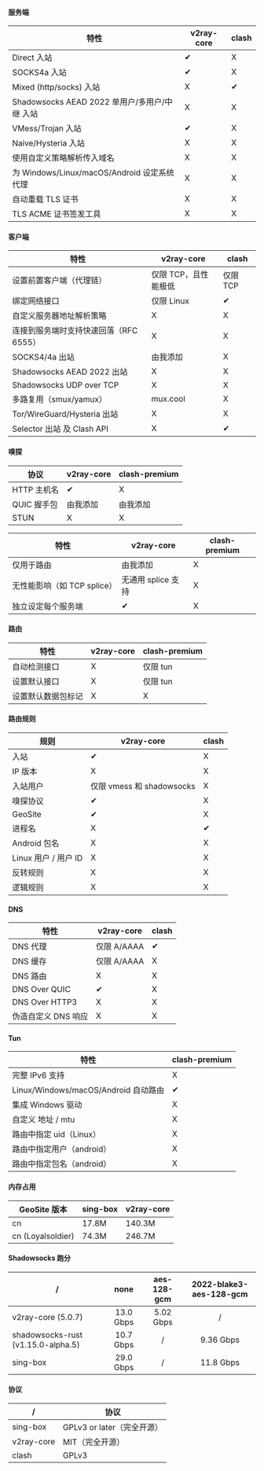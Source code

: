 #### 服务端

| 特性                                          | v2ray-core | clash |
| --------------------------------------------- | ---------- | ----- |
| Direct 入站                                   | ✔          | X     |
| SOCKS4a 入站                                  | ✔          | X     |
| Mixed (http/socks) 入站                       | X          | ✔     |
| Shadowsocks AEAD 2022 单用户/多用户/中继 入站 | X          | X     |
| VMess/Trojan 入站                             | ✔          | X     |
| Naive/Hysteria 入站                           | X          | X     |
| 使用自定义策略解析传入域名                    | X          | X     |
| 为 Windows/Linux/macOS/Android 设定系统代理   | X          | X     |
| 自动重载 TLS 证书                             | X          | X     |
| TLS ACME 证书签发工具                         | X          | X     |

#### 客户端

| 特性                                   | v2ray-core           | clash    |
| -------------------------------------- | -------------------- | -------- |
| 设置前置客户端（代理链）               | 仅限 TCP，且性能极低 | 仅限 TCP |
| 绑定网络接口                           | 仅限 Linux           | ✔        |
| 自定义服务器地址解析策略               | X                    | X        |
| 连接到服务端时支持快速回落（RFC 6555） | X                    | X        |
| SOCKS4/4a 出站                         | 由我添加             | X        |
| Shadowsocks AEAD 2022 出站             | X                    | X        |
| Shadowsocks UDP over TCP               | X                    | X        |
| 多路复用（smux/yamux）                 | mux.cool             | X        |
| Tor/WireGuard/Hysteria 出站            | X                    | X        |
| Selector 出站 及 Clash API             | X                    | ✔        |

#### 嗅探

| 协议        | v2ray-core | clash-premium |
| ----------- | ---------- | ------------- |
| HTTP 主机名 | ✔          | X             |
| QUIC 握手包 | 由我添加   | 由我添加      |
| STUN        | X          | X             |

| 特性                        | v2ray-core         | clash-premium |
| --------------------------- | ------------------ | ------------- |
| 仅用于路由                  | 由我添加           | X             |
| 无性能影响（如 TCP splice） | 无通用 splice 支持 | X             |
| 独立设定每个服务端          | ✔                  | X             |

#### 路由

| 特性               | v2ray-core | clash-premium |
| ------------------ | ---------- | ------------- |
| 自动检测接口       | X          | 仅限 tun      |
| 设置默认接口       | X          | 仅限 tun      |
| 设置默认数据包标记 | X          | X             |

#### 路由规则

| 规则                 | v2ray-core                | clash |
| -------------------- | ------------------------- | ----- |
| 入站                 | ✔                         | X     |
| IP 版本              | X                         | X     |
| 入站用户             | 仅限 vmess 和 shadowsocks | X     |
| 嗅探协议             | ✔                         | X     |
| GeoSite              | ✔                         | X     |
| 进程名               | X                         | ✔     |
| Android 包名         | X                         | X     |
| Linux 用户 / 用户 ID | X                         | X     |
| 反转规则             | X                         | X     |
| 逻辑规则             | X                         | X     |

#### DNS

| 特性                | v2ray-core  | clash |
| ------------------- | ----------- | ----- |
| DNS 代理            | 仅限 A/AAAA | ✔     |
| DNS 缓存            | 仅限 A/AAAA | X     |
| DNS 路由            | X           | X     |
| DNS Over QUIC       | ✔           | X     |
| DNS Over HTTP3      | X           | X     |
| 伪造自定义 DNS 响应 | X           | X     |

#### Tun

| 特性                                 | clash-premium |
| ------------------------------------ | ------------- |
| 完整 IPv6 支持                       | X             |
| Linux/Windows/macOS/Android 自动路由 | ✔             |
| 集成 Windows 驱动                    | X             |
| 自定义 地址 / mtu                    | X             |
| 路由中指定 uid（Linux）              | X             |
| 路由中指定用户（android）            | X             |
| 路由中指定包名（android）            | X             |

#### 内存占用

| GeoSite 版本      | sing-box | v2ray-core |
| ----------------- | -------- | ---------- |
| cn                | 17.8M    | 140.3M     |
| cn (Loyalsoldier) | 74.3M    | 246.7M     |

#### Shadowsocks 跑分

| /                                  |   none    | aes-128-gcm | 2022-blake3-aes-128-gcm |
| ---------------------------------- | :-------: | :---------: | :---------------------: |
| v2ray-core (5.0.7)                 | 13.0 Gbps |  5.02 Gbps  |            /            |
| shadowsocks-rust (v1.15.0-alpha.5) | 10.7 Gbps |      /      |        9.36 Gbps        |
| sing-box                           | 29.0 Gbps |      /      |        11.8 Gbps        |

#### 协议

| /          | 协议                       |
| ---------- | -------------------------- |
| sing-box   | GPLv3 or later（完全开源） |
| v2ray-core | MIT（完全开源）            |
| clash      | GPLv3                      |
